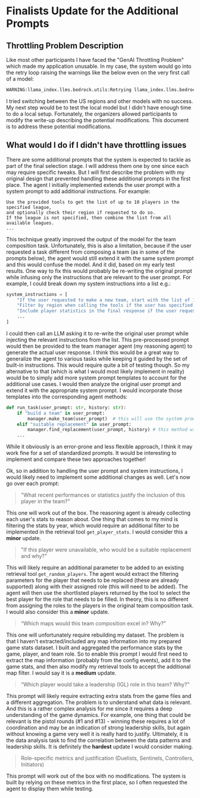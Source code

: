 # Finalists Update for the Additional Prompts

## Throttling Problem Description

Like most other participants I have faced the "GenAI Throttling Problem" which made my application unusable. In my case, the system would go into the retry loop raising the warnings like the below even on the very first call of a model:

```python
WARNING:llama_index.llms.bedrock.utils:Retrying llama_index.llms.bedrock.utils.completion_with_retry.<locals>._completion_with_retry in 4.0 seconds as it raised ThrottlingException: An error occurred (ThrottlingException) when calling the InvokeModel operation (reached max retries: 10): Too many requests, please wait before trying again. You have sent too many requests.  Wait before trying again..
```

I tried switching between the US regions and other models with no success. My next step would be to test the local model but I didn't have enough time to do a local setup. Fortunately, the organizers allowed participants to modify the write-up describing the potential modifications. This document is to address these potential modifications.

## What would I do if I didn't have throttling issues

There are some additional prompts that the system is expected to tackle as part of the final selection stage. I will address them one by one since each may require specific tweaks. But I will first describe the problem with my original design that prevented handling these additional prompts in the first place. The agent I initially implemented extends the user prompt with a system prompt to add additional instructions. For example:

```
Use the provided tools to get the list of up to 10 players in the specified league,
and optionally check their region if requested to do so.
If the league is not specified, then combine the list from all available leagues.
...
```

This technique greatly improved the output of the model for the team composition task. Unfortunately, this is also a limitation, because if the user requested a task different from composing a team (as in some of the prompts below), the agent would still extend it with the same system prompt and this would confuse the model. And it did, based on my early test results. One way to fix this would probably be re-writing the original prompt while infusing only the instructions that are relevant to the user prompt. For example, I could break down my system instructions into a list e.g.:

```python
system_instructions = [
    "If the user requested to make a new team, start with the list of 10 players",
    "Filter by region when calling the tools if the user has specified it in their prompt",
    "Include player statistics in the final response if the user requested their metrics"
    ...
]
```

I could then call an LLM asking it to re-write the original user prompt while injecting the relevant instructions from the list. This pre-processed prompt would then be provided to the team manager agent (my reasoning agent) to generate the actual user response. I think this would be a great way to generalize the agent to various tasks while keeping it guided by the set of built-in instructions. This would require quite a bit of testing though. So my alternative to that (which is what I would most likely implement in reality) would be to simply add more system prompt templates to account for the additional use cases. I would then analyze the original user prompt and extend it with the appropriate system prompt. I would incorporate those templates into the corresponding agent methods:

```python
def run_task(user_prompt: str, history: str):
    if "build a team" in user_prompt:
        manager.make_team(user_prompt)  # this will use the system prompt to provide instructions on building a team
    elif "suitable replacement" in user_prompt:
        manager.find_replacement(user_prompt, history) # this method will use a different system prompt providing instructions to find a good replacement
    ...
```

While it obviously is an error-prone and less flexible approach, I think it may work fine for a set of standardized prompts. It would be interesting to implement and compare these two approaches together!

Ok, so in addition to handling the user prompt and system instructions, I would likely need to implement some additional changes as well. Let's now go over each prompt:

> "What recent performances or statistics justify the inclusion of this player in the team?"

This one will work out of the box. The reasoning agent is already collecting each user's stats to reason about. One thing that comes to my mind is filtering the stats by year, which would require an additional filter to be implemented in the retrieval tool `get_player_stats`. I would consider this a **minor** update.

> "If this player were unavailable, who would be a suitable replacement and why?"

This will likely require an additional parameter to be added to an existing retrieval tool `get_random_players`. The agent would extract the filtering parameters for the player that needs to be replaced (these are already supported) along with their assigned role (this will need to be added). The agent will then use the shortlisted players returned by the tool to select the best player for the role that needs to be filled. In theory, this is no different from assigning the roles to the players in the original team composition task. I would also consider this a **minor** update.

> “Which maps would this team composition excel in? Why?”

This one will unfortunately require rebuilding my dataset. The problem is that I haven't extracted/included any map information into my prepared game stats dataset. I built and aggregated the performance stats by the game, player, and team role. So to enable this prompt I would first need to extract the map information (probably from the config events), add it to the game stats, and then also modify my retrieval tools to accept the additional map filter. I would say it is a **medium** update.

> “Which player would take a leadership (IGL) role in this team? Why?”

This prompt will likely require extracting extra stats from the game files and a different aggregation. The problem is to understand what data is relevant. And this is a rather complex analysis for me since it requires a deep understanding of the game dynamics. For example, one thing that could be relevant is the pistol rounds (#1 and #13) - winning these requires a lot of coordination and may be an indication of strong leadership skills, but again without knowing a game very well it is really hard to justify. Ultimately, it is the data analysis task to find the correlation between the data patterns and leadership skills. It is definitely the **hardest** update I would consider making.

> Role-specific metrics and justification (Duelists, Sentinels, Controllers, Initiators)

This prompt will work out of the box with no modifications. The system is built by relying on these metrics in the first place, so I often requested the agent to display them while testing.
